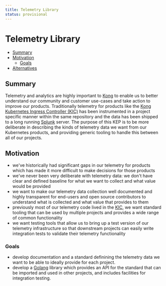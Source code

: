 ```yaml
---
title: Telemetry Library
status: provisional
---
```


# Telemetry Library

<!-- toc -->
- [Summary](#summary)
- [Motivation](#motivation)
  - [Goals](#goals)
- [Alternatives](#alternatives)
<!-- /toc -->

## Summary

Telemetry and analytics are highly important to [Kong][kong] to enable us to
better understand our community and customer use-cases and take action to
improve our products. Traditionally telemetry for products like the [Kong
Kubernetes Ingress Controller (KIC)][kic] has been instrumented in a project
specific manner within the same repository and the data has been shipped to a
long running [Splunk][splunk] server. The purpose of this KEP is to be more
deliberate in describing the kinds of telemetry data we want from our
Kubernetes products, and providing generic tooling to handle this between all
of our projects.

[kong]:https://konghq.com
[kic]:https://github.com/kong/kubernetes-ingress-controller
[splunk]:https://github.com/splunk

## Motivation

- we've historically had significant gaps in our telemetry for products which
  has made it more difficult to make decisions for those products
- we've never been very deliberate with telemetry data: we don't have clear and
  defined baseline for what we want to collect and what value would be provided
- we want to make our telemetry data collection well documented and highly
  transparent for end-users and open source contributors to understand what is
  collected and what value that provides to them
- previously most of our telemetry code lived in the [KIC][kic], we want
  standard tooling that can be used by multiple projects and provides a wide
  range of common functionality
- we want testing tools that allow us to bring up a test version of our
  telemetry infrastructure so that downstream projects can easily write
  integration tests to validate their telemetry functionality

[kic]:https://github.com/kong/kubernetes-ingress-controller

### Goals

- develop documentation and a standard definining the telemetry data we want to
  be able to ideally provide for each project.
- develop a [Golang][go] library which provides an API for the standard that
  can be imported and used in other projects, and includes facilities for
  integration testing.

[go]:https://go.dev
